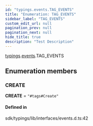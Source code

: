 ```yaml
---
id: "typings.events.TAG_EVENTS"
title: "Enumeration: TAG_EVENTS"
sidebar_label: "TAG_EVENTS"
custom_edit_url: null
pagination_prev: null
pagination_next: null
hide_title: true
description: "Test Description"
---
```


[typings](../namespaces/typings.md).[events](../namespaces/typings.events.md).TAG_EVENTS

## Enumeration members

### CREATE

**CREATE** = `"#tags#Create"`

#### Defined in

sdk/typings/lib/interfaces/events.d.ts:42
